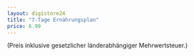 ```yaml
---
layout: digistore24
title: "7-Tage Ernährungsplan"
price: 6.99
---
```

(Preis inklusive gesetzlicher l&#xE4;nderabh&#xE4;ngiger Mehrwertsteuer.)